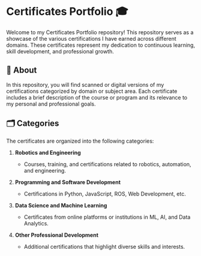 # Certificates Portfolio 🎓  

Welcome to my Certificates Portfolio repository! This repository serves as a showcase of the various certifications I have earned across different domains. These certificates represent my dedication to continuous learning, skill development, and professional growth.  

## 📜 About  
In this repository, you will find scanned or digital versions of my certifications categorized by domain or subject area. Each certificate includes a brief description of the course or program and its relevance to my personal and professional goals.  

## 🗂️ Categories  
The certificates are organized into the following categories:  

1. **Robotics and Engineering**  
   - Courses, training, and certifications related to robotics, automation, and engineering.  

2. **Programming and Software Development**  
   - Certifications in Python, JavaScript, ROS, Web Development, etc.  

3. **Data Science and Machine Learning**  
   - Certificates from online platforms or institutions in ML, AI, and Data Analytics.  

4. **Other Professional Development**  
   - Additional certifications that highlight diverse skills and interests.  

